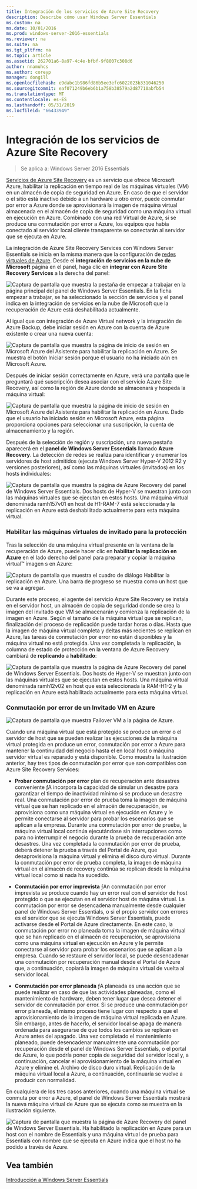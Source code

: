 ```yaml
---
title: Integración de los servicios de Azure Site Recovery
description: Describe cómo usar Windows Server Essentials
ms.custom: na
ms.date: 10/01/2016
ms.prod: windows-server-2016-essentials
ms.reviewer: na
ms.suite: na
ms.tgt_pltfrm: na
ms.topic: article
ms.assetid: 262701a6-8a97-4c4e-bfbf-9f8007c308d6
author: nnamuhcs
ms.author: coreyp
manager: dongill
ms.openlocfilehash: e9dabc1b986fd86b5ee3efc6022023b331046250
ms.sourcegitcommit: eaf071249b6eb6b1a758b38579a2d87710abfb54
ms.translationtype: MT
ms.contentlocale: es-ES
ms.lasthandoff: 05/31/2019
ms.locfileid: "66433949"
---
```

# <a name="azure-site-recovery-services-integration"></a>Integración de los servicios de Azure Site Recovery

>Se aplica a: Windows Server 2016 Essentials

[Servicios de Azure Site Recovery](https://docs.microsoft.com/azure/site-recovery/) es un servicio que ofrece Microsoft Azure, habilitar la replicación en tiempo real de las máquinas virtuales (VM) en un almacén de copia de seguridad en Azure. En caso de que el servidor o el sitio está inactivo debido a un hardware u otro error, puede conmutar por error a Azure donde se aprovisionará la imagen de máquina virtual almacenada en el almacén de copia de seguridad como una máquina virtual en ejecución en Azure. Combinado con una red Virtual de Azure, si se produce una conmutación por error a Azure, los equipos que había conectado al servidor local cliente transparente se conectarán al servidor que se ejecuta en Azure.

La integración de Azure Site Recovery Services con Windows Server Essentials se inicia en la misma manera que la configuración de [redes virtuales de Azure](azure-virtual-network-integration.md). Desde el **integración de servicios en la nube de Microsoft** página en el panel, haga clic en **integrar con Azure Site Recovery Services** a la derecha del panel:

![Captura de pantalla que muestra la pestaña de empezar a trabajar en la página principal del panel de Windows Server Essentials. En la ficha empezar a trabajar, se ha seleccionado la sección de servicios y el panel indica en la integración de servicios en la nube de Microsoft que la recuperación de Azure está deshabilitada actualmente.](media/azure-site-recovery-1.PNG)

Al igual que con integración de Azure Virtual network y la integración de Azure Backup, debe iniciar sesión en Azure con la cuenta de Azure existente o crear una nueva cuenta:

![Captura de pantalla que muestra la página de inicio de sesión en Microsoft Azure del Asistente para habilitar la replicación en Azure. Se muestra el botón Iniciar sesión porque el usuario no ha iniciado aún en Microsoft Azure.](media/azure-site-recovery-2.PNG)

Después de iniciar sesión correctamente en Azure, verá una pantalla que le preguntará qué suscripción desea asociar con el servicio Azure Site Recovery, así como la región de Azure donde se almacenará y hospeda la máquina virtual:

![Captura de pantalla que muestra la página de inicio de sesión en Microsoft Azure del Asistente para habilitar la replicación en Azure. Dado que el usuario ha iniciado sesión en Microsoft Azure, esta página proporciona opciones para seleccionar una suscripción, la cuenta de almacenamiento y la región.](media/azure-site-recovery-3.PNG)

Después de la selección de región y suscripción, una nueva pestaña aparecerá en el **panel de Windows Server Essentials** llamado **Azure Recovery**. La detección de redes se realiza para identificar y enumerar los servidores de host admitidos (ejecuta Windows Server Hyper-V 2012 R2 y versiones posteriores), así como las máquinas virtuales (invitados) en los hosts individuales:

![Captura de pantalla que muestra la página de Azure Recovery del panel de Windows Server Essentials. Dos hosts de Hyper-V se muestran junto con las máquinas virtuales que se ejecutan en estos hosts. Una máquina virtual denominada ramh157v01 en host de H1-RAM-7 está seleccionada y la replicación en Azure está deshabilitado actualmente para esta máquina virtual.](media/azure-site-recovery-4.PNG)

### <a name="enabling-guest-virtual-machines-for-protection"></a>Habilitar las máquinas virtuales de invitado para la protección

Tras la selección de una máquina virtual presente en la ventana de la recuperación de Azure, puede hacer clic en **habilitar la replicación en Azure** en el lado derecho del panel para preparar y copiar la máquina virtual™ imagen s en Azure:

![Captura de pantalla que muestra el cuadro de diálogo Habilitar la replicación en Azure. Una barra de progreso se muestra como un host que se va a agregar.](media/azure-site-recovery-5.PNG)

Durante este proceso, el agente del servicio Azure Site Recovery se instala en el servidor host, un almacén de copia de seguridad donde se crea la imagen del invitado que VM se almacenarán y comienza la replicación de la imagen en Azure. Según el tamaño de la máquina virtual que se replican, finalización del proceso de replicación puede tardar horas o días. Hasta que la imagen de máquina virtual completa y deltas más recientes se replican en Azure, las tareas de conmutación por error no están disponibles y la máquina virtual no está protegida. Una vez completada la replicación, la columna de estado de protección en la ventana de Azure Recovery cambiará de **replicando** a **habilitado**:

![Captura de pantalla que muestra la página de Azure Recovery del panel de Windows Server Essentials. Dos hosts de Hyper-V se muestran junto con las máquinas virtuales que se ejecutan en estos hosts. Una máquina virtual denominada ramh12v02 en host que está seleccionada la RAM-H1-2 y la replicación en Azure está habilitada actualmente para esta máquina virtual.](media/azure-site-recovery-6.PNG)

### <a name="failover-of-a-guest-vm-to-azure"></a>Conmutación por error de un Invitado VM en Azure

![Captura de pantalla que muestra Failover VM a la página de Azure.](media/azure-site-recovery-7.PNG)

Cuando una máquina virtual que está protegido se produce un error o el servidor de host que se pueden realizar las ejecuciones de la máquina virtual protegida en produce un error, conmutación por error a Azure para mantener la continuidad del negocio hasta el en local host o máquina servidor virtual es reparado y está disponible. Como muestra la ilustración anterior, hay tres tipos de conmutación por error que son compatibles con Azure Site Recovery Services:

-   **Probar conmutación por error** plan de recuperación ante desastres conveniente ƒA incorpora la capacidad de simular un desastre para garantizar el tiempo de inactividad mínimo si se produce un desastre real. Una conmutación por error de prueba toma la imagen de máquina virtual que se han replicado en el almacén de recuperación, se aprovisiona como una máquina virtual en ejecución en Azure y le permite conectarse al servidor para probar los escenarios que se aplican a la empresa. Durante una conmutación por error de prueba, la máquina virtual local continúa ejecutándose sin interrupciones como para no interrumpir el negocio durante la prueba de recuperación ante desastres. Una vez completada la conmutación por error de prueba, deberá detener la prueba a través del Portal de Azure, que desaprovisiona la máquina virtual y elimina el disco duro virtual. Durante la conmutación por error de prueba completa, la imagen de máquina virtual en el almacén de recovery continúa se replican desde la máquina virtual local como si nada ha sucedido.

-   **Conmutación por error imprevista** ƒAn conmutación por error imprevista se produce cuando hay un error real con el servidor de host protegido o que se ejecutan en el servidor host de máquina virtual. La conmutación por error se desencadena manualmente desde cualquier panel de Windows Server Essentials, o si el propio servidor con errores es el servidor que se ejecuta Windows Server Essentials, puede activarse desde el Portal de Azure directamente. En este caso, la conmutación por error no planeada toma la imagen de máquina virtual que se han replicado en el almacén de recuperación, se aprovisiona como una máquina virtual en ejecución en Azure y le permite conectarse al servidor para probar los escenarios que se aplican a la empresa. Cuando se restaure el servidor local, se puede desencadenar una conmutación por recuperación manual desde el Portal de Azure que, a continuación, copiará la imagen de máquina virtual de vuelta al servidor local.

-   **Conmutación por error planeada** ƒA planeada es una acción que se puede realizar en caso de que las actividades planeadas, como el mantenimiento de hardware, deben tener lugar que desea detener el servidor de conmutación por error. Si se produce una conmutación por error planeada, el mismo proceso tiene lugar con respecto a que el aprovisionamiento de la imagen de máquina virtual replicada en Azure. Sin embargo, antes de hacerlo, el servidor local se apaga de manera ordenada para asegurarse de que todos los cambios se replican en Azure antes del apagado. Una vez completado el mantenimiento planeado, puede desencadenar manualmente una conmutación por recuperación desde el panel de Windows Server Essentials, o el portal de Azure, lo que podría poner copia de seguridad del servidor local y, a continuación, cancelar el aprovisionamiento de la máquina virtual en Azure y elimine el. Archivo de disco duro virtual. Replicación de la máquina virtual local a Azure, a continuación, continuaría se vuelve a producir con normalidad.

En cualquiera de los tres casos anteriores, cuando una máquina virtual se conmuta por error a Azure, el panel de Windows Server Essentials mostrará la nueva máquina virtual de Azure que se ejecuta como se muestra en la ilustración siguiente.

![Captura de pantalla que muestra la página de Azure Recovery del panel de Windows Server Essentials. Ha habilitado la replicación en Azure para un host con el nombre de Essentials y una máquina virtual de prueba para Essentials con nombre que se ejecuta en Azure indica que el host no ha podido a través de Azure.](media/azure-site-recovery-8.PNG)

<a name="see-also"></a>Vea también
--------
[Introducción a Windows Server Essentials](get-started.md)
